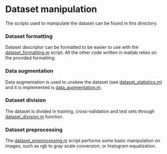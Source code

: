 # Dataset manipulation
The scripts used to manipulate the dataset can be found in this directory.

### Dataset formatting
Dataset descriptor can be formatted to be easier to use with the [dataset_formatting.m](./dataset_formatting.m) script. All the other code written in matlab relies on the provided formatting.

### Data augmentation
Data augmentation is used to unskew the dataset (see [dataset_statistics.m](../analytics/dataset_statistics.m)) and it is implemented is [data_augmentation.m](./data_augmentation.m).

### Dataset division
The dataset is divided in training, cross-validation and test sets through [dataset_division.m](./dataset_division.m) function.

### Dataset preprocessing
The [dataset_preprocessing.m](./dataset_preprocessing.m) script performs some basic manipulation on images, such as rgb to gray scale conversion, or histogram equalization.